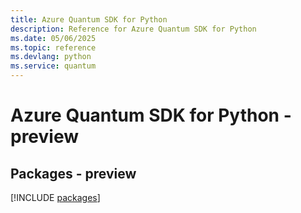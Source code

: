 ```yaml
---
title: Azure Quantum SDK for Python
description: Reference for Azure Quantum SDK for Python
ms.date: 05/06/2025
ms.topic: reference
ms.devlang: python
ms.service: quantum
---
```

# Azure Quantum SDK for Python - preview
## Packages - preview
[!INCLUDE [packages](quantum-index.md)]
